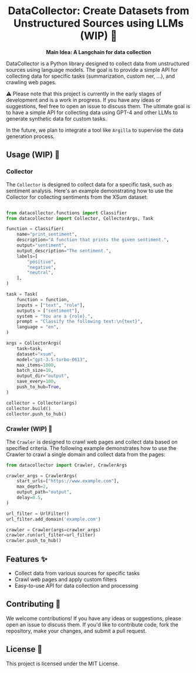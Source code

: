 <div align="center">

# DataCollector: Create Datasets from Unstructured Sources using LLMs (WIP) 🚧

**Main Idea: A Langchain for data collection**

</div>

DataCollector is a Python library designed to collect data from unstructured sources using language models. The goal is to provide a simple API for collecting data for specific tasks (summarization, custom ner, ...), and crawling web pages.

⚠️ Please note that this project is currently in the early stages of development and is a work in progress. If you have any ideas or suggestions, feel free to open an issue to discuss them. The ultimate goal is to have a simple API for collecting data using GPT-4 and other LLMs to generate synthetic data for custom tasks.

In the future, we plan to integrate a tool like `Argilla` to supervise the data generation process.

## Usage (WIP) 🚧

### Collector

The `Collector` is designed to collect data for a specific task, such as sentiment analysis. Here's an example demonstrating how to use the Collector for collecting sentiments from the XSum dataset:

```python

from datacollector.functions import Classifier
from datacollector import Collector, CollectorArgs, Task

function = Classifier(
    name="print_sentiment",
    description="A function that prints the given sentiment.",
    output="sentiment",
    output_description="The sentiment.",
    labels=[
        "positive",
        "negative",
        "neutral",
    ],
)

task = Task(
    function = function,
    inputs = ["text", "role"],
    outputs = ["sentiment"],
    system = "You are a {role}.",
    prompt = "Classify the following text:\n{text}",
    language = "en",
)

args = CollectorArgs(
    task=task,
    dataset="xsum",
    model="gpt-3.5-turbo-0613",
    max_items=1000,
    batch_size=10,
    output_dir="output",
    save_every=100,
    push_to_hub=True,
)

collector = Collector(args)
collector.build()
collector.push_to_hub()
```

### Crawler (WIP) 🚧

The `Crawler` is designed to crawl web pages and collect data based on specified criteria. The following example demonstrates how to use the Crawler to crawl a single domain and collect data from the pages:

```python
from datacollector import Crawler, CrawlerArgs

crawler_args = CrawlerArgs(
    start_urls=["https://www.example.com"],
    max_depth=2,
    output_path="output",
    delay=0.5,
)

url_filter = UrlFilter()
url_filter.add_domain('example.com')

crawler = Crawler(args=crawler_args)
crawler.run(url_filter=url_filter)
crawler.push_to_hub()
```

## Features ✨

- Collect data from various sources for specific tasks
- Crawl web pages and apply custom filters
- Easy-to-use API for data collection and processing

## Contributing 👋

We welcome contributions! If you have any ideas or suggestions, please open an issue to discuss them. If you'd like to contribute code, fork the repository, make your changes, and submit a pull request.

## License 📄

This project is licensed under the MIT License.
